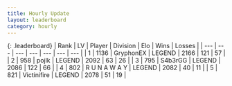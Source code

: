 ```yaml
---
title: Hourly Update
layout: leaderboard
category: hourly
---
```


{: .leaderboard}
| Rank | LV | Player | Division | Elo | Wins | Losses |
| --- | --- | --- | --- | --- | --- | --- |
| <span data-change="0">1</span> | 1136 | <span title="ID: 315148">GryphonEX</span> | LEGEND | <span data-change="0">2166</span> | <span data-change="0">121</span> | <span data-change="0">57</span> |
| <span data-change="0">2</span> | 958 | <span title="ID: 4783">pojlk</span> | LEGEND | <span data-change="0">2092</span> | <span data-change="0">63</span> | <span data-change="0">26</span> |
| <span data-change="0">3</span> | 795 | <span title="ID: 166888">S4b3rGG</span> | LEGEND | <span data-change="0">2086</span> | <span data-change="0">122</span> | <span data-change="0">66</span> |
| <span data-change="3">4</span> | 802 | <span title="ID: 66144">R U N A W A Y</span> | LEGEND | <span data-change="15">2082</span> | <span data-change="2">40</span> | <span data-change="0">11</span> |
| <span data-change="-1">5</span> | 821 | <span title="ID: 112242">Victinifire</span> | LEGEND | <span data-change="0">2078</span> | <span data-change="0">51</span> | <span data-change="0">19</span> |
